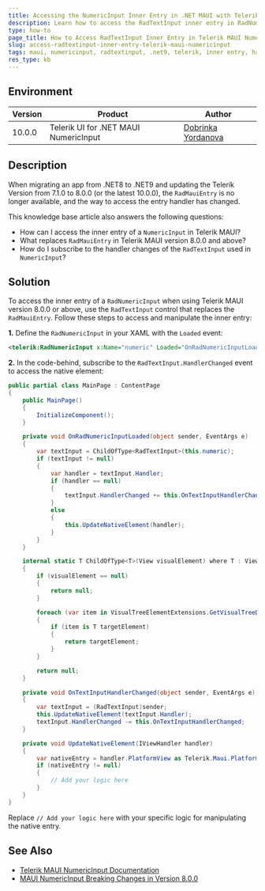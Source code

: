 ```yaml
---
title: Accessing the NumericInput Inner Entry in .NET MAUI with Telerik UI
description: Learn how to access the RadTextInput inner entry in RadNumericInput when using Telerik MAUI version 8.0.0 or above.
type: how-to
page_title: How to Access RadTextInput Inner Entry in Telerik MAUI NumericInput
slug: access-radtextinput-inner-entry-telerik-maui-numericinput
tags: maui, numericinput, radtextinput, .net9, telerik, inner entry, handler
res_type: kb
---
```


## Environment


| Version | Product | Author | 
| --- | --- | ---- | 
| 10.0.0 | Telerik UI for .NET MAUI NumericInput | [Dobrinka Yordanova](https://www.telerik.com/blogs/author/dobrinka-yordanova) | 

## Description

When migrating an app from .NET8 to .NET9 and updating the Telerik Version from 7.1.0 to 8.0.0 (or the latest 10.0.0), the `RadMauiEntry` is no longer available, and the way to access the entry handler has changed. 

This knowledge base article also answers the following questions:
- How can I access the inner entry of a `NumericInput` in Telerik MAUI?
- What replaces `RadMauiEntry` in Telerik MAUI version 8.0.0 and above?
- How do I subscribe to the handler changes of the `RadTextInput` used in `NumericInput`?

## Solution

To access the inner entry of a `RadNumericInput` when using Telerik MAUI version 8.0.0 or above, use the `RadTextInput` control that replaces the `RadMauiEntry`. Follow these steps to access and manipulate the inner entry:


**1.** Define the `RadNumericInput` in your XAML with the `Loaded` event:

   ```xml
   <telerik:RadNumericInput x:Name="numeric" Loaded="OnRadNumericInputLoaded"/>
   ```

**2.** In the code-behind, subscribe to the `RadTextInput.HandlerChanged` event to access the native element:

   ```csharp
   public partial class MainPage : ContentPage
   {
       public MainPage()
       {
           InitializeComponent();
       }

       private void OnRadNumericInputLoaded(object sender, EventArgs e)
       {
           var textInput = ChildOfType<RadTextInput>(this.numeric);
           if (textInput != null)
           {
               var handler = textInput.Handler;
               if (handler == null)
               {
                   textInput.HandlerChanged += this.OnTextInputHandlerChanged;
               }
               else
               {
                   this.UpdateNativeElement(handler);
               }
           }
       }

       internal static T ChildOfType<T>(View visualElement) where T : View
       {
           if (visualElement == null)
           {
               return null;
           }

           foreach (var item in VisualTreeElementExtensions.GetVisualTreeDescendants(visualElement))
           {
               if (item is T targetElement)
               {
                   return targetElement;
               }
           }

           return null;
       }

       private void OnTextInputHandlerChanged(object sender, EventArgs e)
       {
           var textInput = (RadTextInput)sender;
           this.UpdateNativeElement(textInput.Handler);
           textInput.HandlerChanged -= this.OnTextInputHandlerChanged;
       }

       private void UpdateNativeElement(IViewHandler handler)
       {
           var nativeEntry = handler.PlatformView as Telerik.Maui.Platform.RadMauiTextInput;
           if (nativeEntry != null)
           {
               // Add your logic here
           }
       }
   }
   ```

Replace `// Add your logic here` with your specific logic for manipulating the native entry.

## See Also

- [Telerik MAUI NumericInput Documentation](https://docs.telerik.com/devtools/maui/controls/numericinput/overview)
- [MAUI NumericInput Breaking Changes in Version 8.0.0](https://docs.telerik.com/devtools/maui/upgrade/breaking-changes/8-0-0#numericinput)

